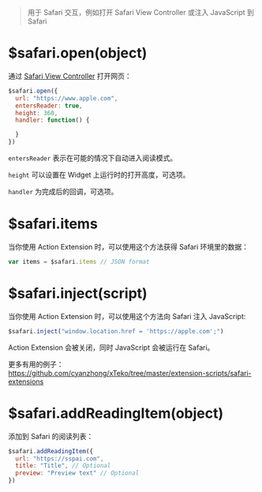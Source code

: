 > 用于 Safari 交互，例如打开 Safari View Controller 或注入 JavaScript 到 Safari

# $safari.open(object)

通过 [Safari View Controller](https://developer.apple.com/documentation/safariservices/sfsafariviewcontroller) 打开网页：

```js
$safari.open({
  url: "https://www.apple.com",
  entersReader: true,
  height: 360,
  handler: function() {

  }
})
```

`entersReader` 表示在可能的情况下自动进入阅读模式。

`height` 可以设置在 Widget 上运行时的打开高度，可选项。

`handler` 为完成后的回调，可选项。

# $safari.items

当你使用 Action Extension 时，可以使用这个方法获得 Safari 环境里的数据：

```js
var items = $safari.items // JSON format
```

# $safari.inject(script)

当你使用 Action Extension 时，可以使用这个方法向 Safari 注入 JavaScript:

```js
$safari.inject("window.location.href = 'https://apple.com';")
```

Action Extension 会被关闭，同时 JavaScript 会被运行在 Safari。

更多有用的例子：https://github.com/cyanzhong/xTeko/tree/master/extension-scripts/safari-extensions

# $safari.addReadingItem(object)

添加到 Safari 的阅读列表：

```js
$safari.addReadingItem({
  url: "https://sspai.com",
  title: "Title", // Optional
  preview: "Preview text" // Optional
})
```